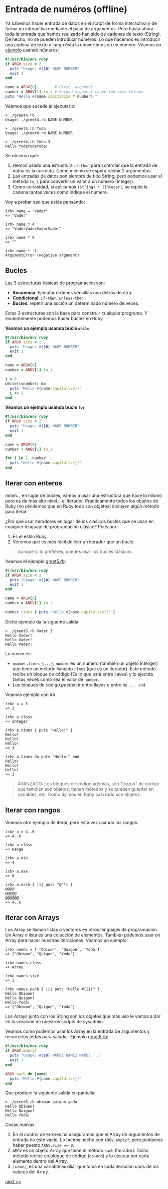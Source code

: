 
# Entrada de numéros (offline)

Ya sabemos hacer entrada de datos en el script de forma interactiva y de forma no interactiva mediante el paso de argumentos. Pero hasta ahora toda la entrada que hemos realizado han sido de cadenas de texto (String). De hecho, no se pueden introducir números. Lo que hacemos es introducir una cadena de texto y luego ésta la convertimos en un número. Veamos un [ejemplo](example/greet4.rb) usando números:

```ruby
#!/usr/bin/env ruby
if ARGV.size < 2
  puts "Usage: #{$0} NAME NUMBER"
  exit 1
end

name = ARGV[0]        # First  argument
number = ARGV[1].to_i # Second argument converted into Integer
puts "Hello #{name.capitalize * number}!"
```

Veamos que sucede al ejecutarlo:
```
> ./greet4.rb
Usage: ./greet4.rb NAME NUMBER

> ./greet4.rb Yoda
Usage: ./greet4.rb NAME NUMBER

> ./greet4.rb Yoda 3
Hello YodaYodaYoda!
```

Se observa que:
1. Hemos usado una estructura `if-then` para controlar que la entrada de datos es la correcta. Como mínimo se espera recibir 2 argumentos.
2. Las entradas de datos son siempre de tipo String, pero podemos usar el método `to_i` para convertir un valor a un número (Integer).
3. Como curiosidad, si aplicamos `(String) * (Integer)`, se repite la cadena tantas veces como indique el número.

Voy a probar eso que estás pensando:
```
irb> name = "Vader"
=> "Vader"

irb> name * 4
=> "VaderVaderVaderVader"

irb> name * 0
=> ""

irb> name * -1
ArgumentError (negative argument)
```

## Bucles

Las 3 estructuras básicas de programación son:
* **Secuencia**: Ejecutar órdenes sencillas una detrás de otra.
* **Condicional**: `if-then`, `unless-then`
* **Bucles**: repetir una acción un determinado número de veces.

Estas 3 estructuras son la base para construir cualquier programa. Y evidentemente podemos hacer bucles en Ruby.

**Veamos un ejemplo usando bucle `while`**

```ruby
#!/usr/bin/env ruby
if ARGV.size < 2
  puts "Usage: #{$0} NAME NUMBER"
  exit 1
end

name = ARGV[0]
number = ARGV[1].to_i

i = 0
while(i<number) do
  puts "Hello #{name.capitalize}!"
  i += 1
end
```

**Veamos un ejemplo usando bucle `for`**

```ruby
#!/usr/bin/env ruby
if ARGV.size < 2
  puts "Usage: #{$0} NAME NUMBER"
  exit 1
end

name = ARGV[0]
number = ARGV[1].to_i

for i in 1..number
  puts "Hello #{name.capitalize}!"
end
```

## Iterar con enteros

mmm... en lugar de bucles, vamos a usar una estructura que hace lo mismo pero es de más alto nivel... el iterador. Practicamente todos los objetos de Ruby (no olvidemos que en Ruby todo son objetos) incluyen algún método para iterar.

¿Por qué usar iteradores en lugar de los claśicos bucles que se usan en cuaquier lenguaje de programación clásico?  Pues por:
1. Es el estilo Ruby.
2. Veremos que es más fácil de leer un iterador que un bucle.

> Aunque si lo prefieres, puedes usar los bucles clásicos.

Veamos el ejemplo [greet5.rb](example/greet5.rb):

```ruby
#!/usr/bin/env ruby
if ARGV.size < 2
  puts "Usage: #{$0} NAME NUMBER"
  exit 1
end

name = ARGV[0]
number = ARGV[1].to_i

number.times { puts "Hello #{name.capitalize}!" }
```

Dicho ejemplo da la siguente salida:
```
> ./greet5.rb Vader 3
Hello Vader!
Hello Vader!
Hello Vader!
```

Lo nuevo es:
* `number.times {...}`, `number` es un número (también un objeto Interger) que tiene un método llamado `times` (que es un iterador). Este método recibe un bloque de código (Es lo que está entre llaves) y lo ejecuta tantas veces como sea el valor de `number`.
* Los bloques de código pueden ir entre llaves o entre `do ... end`.

Veamos ejemplo con irb:
```
irb> a = 3
=> 3

irb> a.class
=> Integer

irb> a.times { puts "Hello!" }
Hello!
Hello!
Hello!
=> 3

irb> a.times do puts "Hello!" end
Hello!
Hello!
Hello!
=> 3
```

> AVANZADO: Los bloques de código además, son "trozos" de código que también son objetos, tienen métodos y se pueden guardar en variables, etc. Como dijimos en Ruby casi todo son objetos.

## Iterar con rangos

Veamos otro ejemplo de iterar, pero esta vez usando los rangos.

```
irb> a = 4..6
=> 4..6

irb> a.class
=> Range

irb> a.min
=> 4

irb> a.max
=> 6

irb> a.each { |i| puts "@"*i }
@@@@
@@@@@
@@@@@@
=> 4..6
```

## Iterar con Arrays

Los Array se llaman listas o vectores en otros lenguajes de programación. Un Array o lista es una colección de elementos. También podemos usar un Array para hacer nuestras iteraciones. Veamos un ejemplo:

```
irb> names = [ 'Obiwan', 'Quigon', 'Yoda']
=> ["Obiwan", "Quigon", "Yoda"]

irb> names.class
=> Array

irb> names.size
=> 3

irb> names.each { |i| puts "Hello #{i}!" }
Hello Obiwan!
Hello Quigon!
Hello Yoda!
=> ["Obiwan", "Quigon", "Yoda"]
```

Los Arrays junto con los String son los objetos que más uso le vamos a dar en la creación de nuestros scripts de sysadmin.

Veamos como podemos usar los Array en la entrada de argumentos y recorrerlos todos para saludar. Ejemplo [greet6.rb](example/greet6.rb):

```ruby
#!/usr/bin/env ruby
if ARGV.empty?
  puts "Usage: #{$0} NAME1 NAME2 NAME3 ..."
  exit 1
end

ARGV.each do |name|
  puts "Hello #{name.capitalize}!"
end
```

Que produce la siguiente salida en pantalla:
```
> ./greet6.rb obiwan quigon yoda
Hello Obiwan!
Hello Quigon!
Hello Yoda!
```

Cosas nuevas:
1. En el control de errores no aseguramos que el Array de argumentos de entrada no esté vacío. Lo hemos hecho con `ARGV.empty?`, pero podíamos haber puesto `ARGV.size == 0`.
2. `ARGV` es un objeto Array que tiene el método `each` (Iterador). Dicho método recibe un bloque de código (`do-end`) y lo ejecuta por cada elemento dentro del Array.
3. `|name|`, es una variable auxiliar que toma en cada iteración unos de los valores del Array.

[next >>](entrada-desde-fichero.md)
